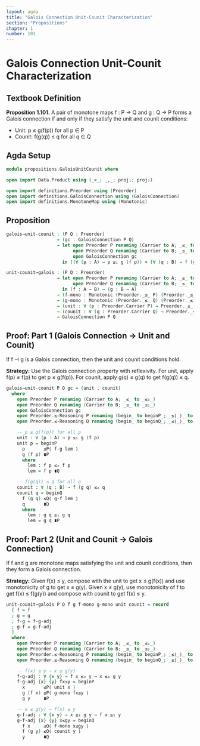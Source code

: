 ```yaml
---
layout: agda
title: "Galois Connection Unit-Counit Characterization"
section: "Propositions"
chapter: 1
number: 101
---
```


# Galois Connection Unit-Counit Characterization

## Textbook Definition

**Proposition 1.101.** A pair of monotone maps f : P → Q and g : Q → P forms a Galois connection if and only if they satisfy the unit and counit conditions:
- Unit: p ≤ g(f(p)) for all p ∈ P
- Counit: f(g(q)) ≤ q for all q ∈ Q

## Agda Setup

```agda
module propositions.GaloisUnitCounit where

open import Data.Product using (_×_; _,_; proj₁; proj₂)

open import definitions.Preorder using (Preorder)
open import definitions.GaloisConnection using (GaloisConnection)
open import definitions.MonotoneMap using (Monotonic)
```

## Proposition

```agda
galois→unit-counit : (P Q : Preorder)
                   → (gc : GaloisConnection P Q)
                   → let open Preorder P renaming (Carrier to A; _≤_ to _≤₁_)
                         open Preorder Q renaming (Carrier to B; _≤_ to _≤₂_)
                         open GaloisConnection gc
                     in ((∀ (p : A) → p ≤₁ g (f p)) × (∀ (q : B) → f (g q) ≤₂ q))

unit-counit→galois : (P Q : Preorder)
                   → let open Preorder P renaming (Carrier to A; _≤_ to _≤₁_)
                         open Preorder Q renaming (Carrier to B; _≤_ to _≤₂_)
                     in (f : A → B) → (g : B → A)
                   → (f-mono : Monotonic (Preorder._≤_ P) (Preorder._≤_ Q) f)
                   → (g-mono : Monotonic (Preorder._≤_ Q) (Preorder._≤_ P) g)
                   → (unit : ∀ (p : Preorder.Carrier P) → Preorder._≤_ P p (g (f p)))
                   → (counit : ∀ (q : Preorder.Carrier Q) → Preorder._≤_ Q (f (g q)) q)
                   → GaloisConnection P Q
```

## Proof: Part 1 (Galois Connection → Unit and Counit)

If f ⊣ g is a Galois connection, then the unit and counit conditions hold.

**Strategy:** Use the Galois connection property with reflexivity. For unit, apply f(p) ≤ f(p) to get p ≤ g(f(p)). For counit, apply g(q) ≤ g(q) to get f(g(q)) ≤ q.

```agda
galois→unit-counit P Q gc = (unit , counit)
  where
    open Preorder P renaming (Carrier to A; _≤_ to _≤₁_)
    open Preorder Q renaming (Carrier to B; _≤_ to _≤₂_)
    open GaloisConnection gc
    open Preorder.≤-Reasoning P renaming (begin_ to beginP_; _≤⟨_⟩_ to _≤P⟨_⟩_; _∎ to _∎P)
    open Preorder.≤-Reasoning Q renaming (begin_ to beginQ_; _≤⟨_⟩_ to _≤Q⟨_⟩_; _∎ to _∎Q)

    -- p ≤ g(f(p)) for all p
    unit : ∀ (p : A) → p ≤₁ g (f p)
    unit p = beginP
      p       ≤P⟨ f-g lem ⟩
      g (f p) ∎P
      where
        lem : f p ≤₂ f p
        lem = f p ∎Q

    -- f(g(q)) ≤ q for all q
    counit : ∀ (q : B) → f (g q) ≤₂ q
    counit q = beginQ
      f (g q) ≤Q⟨ g-f lem ⟩
      q       ∎Q
      where
        lem : g q ≤₁ g q
        lem = g q ∎P
```

## Proof: Part 2 (Unit and Counit → Galois Connection)

If f and g are monotone maps satisfying the unit and counit conditions, then they form a Galois connection.

**Strategy:** Given f(x) ≤ y, compose with the unit to get x ≤ g(f(x)) and use monotonicity of g to get x ≤ g(y). Given x ≤ g(y), use monotonicity of f to get f(x) ≤ f(g(y)) and compose with counit to get f(x) ≤ y.

```agda
unit-counit→galois P Q f g f-mono g-mono unit counit = record
  { f = f
  ; g = g
  ; f-g = f-g-adj
  ; g-f = g-f-adj
  }
  where
    open Preorder P renaming (Carrier to A; _≤_ to _≤₁_)
    open Preorder Q renaming (Carrier to B; _≤_ to _≤₂_)
    open Preorder.≤-Reasoning P renaming (begin_ to beginP_; _≤⟨_⟩_ to _≤P⟨_⟩_; _∎ to _∎P)
    open Preorder.≤-Reasoning Q renaming (begin_ to beginQ_; _≤⟨_⟩_ to _≤Q⟨_⟩_; _∎ to _∎Q)

    -- f(x) ≤ y → x ≤ g(y)
    f-g-adj : ∀ {x y} → f x ≤₂ y → x ≤₁ g y
    f-g-adj {x} {y} fx≤y = beginP
      x       ≤P⟨ unit x ⟩
      g (f x) ≤P⟨ g-mono fx≤y ⟩
      g y     ∎P

    -- x ≤ g(y) → f(x) ≤ y
    g-f-adj : ∀ {x y} → x ≤₁ g y → f x ≤₂ y
    g-f-adj {x} {y} x≤gy = beginQ
      f x     ≤Q⟨ f-mono x≤gy ⟩
      f (g y) ≤Q⟨ counit y ⟩
      y       ∎Q
```
